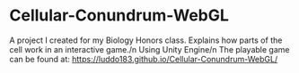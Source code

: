 # Cellular-Conundrum-WebGL
A project I created for my Biology Honors class. Explains how parts of the cell work in an interactive game./n
Using Unity Engine/n
The playable game can be found at: https://luddo183.github.io/Cellular-Conundrum-WebGL/
